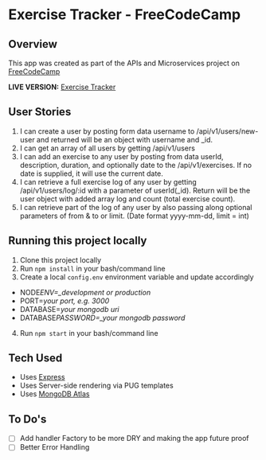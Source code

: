 # Exercise Tracker - FreeCodeCamp

## Overview

This app was created as part of the APIs and Microservices project on [FreeCodeCamp](https://www.freecodecamp.org)

**LIVE VERSION:** [Exercise Tracker](https://ckpleiser-fcc-exercise-tracker-1.glitch.me/)

## User Stories

1. I can create a user by posting form data username to /api/v1/users/new-user and returned will be an object with username and \_id.
2. I can get an array of all users by getting /api/v1/users
3. I can add an exercise to any user by posting from data userId, description, duration, and optionally date to the /api/v1/exercises. If no date is supplied, it will use the current date.
4. I can retrieve a full exercise log of any user by getting /api/v1/users/log/:id with a parameter of userId(\_id). Return will be the user object with added array log and count (total exercise count).
5. I can retrieve part of the log of any user by also passing along optional parameters of from & to or limit. (Date format yyyy-mm-dd, limit = int)

## Running this project locally

1. Clone this project locally
2. Run `npm install` in your bash/command line
3. Create a local `config.env` environment variable and update accordingly

- NODE*ENV=\_development or production*
- PORT=_your port, e.g. 3000_
- DATABASE=_your mongodb uri_
- DATABASE*PASSWORD=\_your mongodb password*

4. Run `npm start` in your bash/command line

## Tech Used

- Uses [Express](https://www.npmjs.com/package/express)
- Uses Server-side rendering via PUG templates
- Uses [MongoDB Atlas](https://www.mongodb.com/cloud/atlas)

## To Do's

- [ ] Add handler Factory to be more DRY and making the app future proof
- [ ] Better Error Handling
